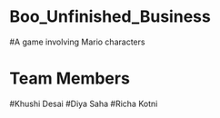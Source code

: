 # Boo_Unfinished_Business
#A game involving Mario characters
# Team Members #
#Khushi Desai
#Diya Saha
#Richa Kotni
